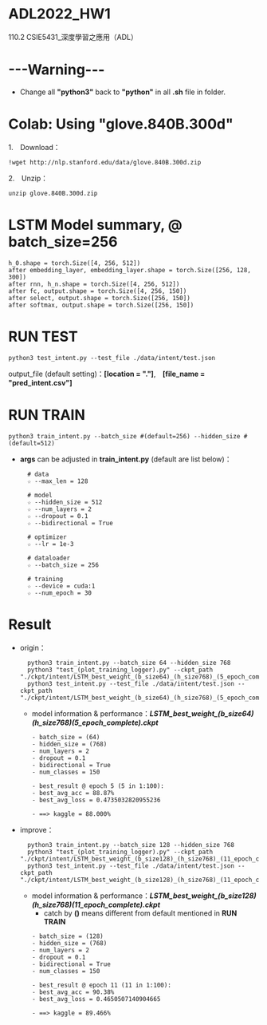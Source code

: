 # ADL2022_HW1
110.2 CSIE5431_深度學習之應用（ADL）


# ---Warning--- 
- Change all **"python3"** back to **"python"** in all **.sh** file in folder.


# Colab: Using "glove.840B.300d"
1.　Download：

    !wget http://nlp.stanford.edu/data/glove.840B.300d.zip
2.　Unzip：

    unzip glove.840B.300d.zip


# LSTM Model summary, @ batch_size=256 
    h_0.shape = torch.Size([4, 256, 512])
    after embedding_layer, embedding_layer.shape = torch.Size([256, 128, 300])
    after rnn, h_n.shape = torch.Size([4, 256, 512])
    after fc, output.shape = torch.Size([4, 256, 150])
    after select, output.shape = torch.Size([256, 150])
    after softmax, output.shape = torch.Size([256, 150])


# RUN TEST
    python3 test_intent.py --test_file ./data/intent/test.json

output_file (default setting)：**[location = "."]**,　**[file_name = "pred_intent.csv"]**


# RUN TRAIN

    python3 train_intent.py --batch_size #(default=256) --hidden_size #(default=512)

- **args** can be adjusted in **train_intent.py** (default are list below)：
  ```
    # data
    ☆ --max_len = 128

    # model
    ☆ --hidden_size = 512
    ☆ --num_layers = 2
    ☆ --dropout = 0.1
    ☆ --bidirectional = True
    
    # optimizer
    ☆ --lr = 1e-3

    # dataloader
    ☆ --batch_size = 256

    # training
    ☆ --device = cuda:1
    ☆ --num_epoch = 30
  ```


# Result
- origin：

        python3 train_intent.py --batch_size 64 --hidden_size 768
        python3 "test_(plot_training_logger).py" --ckpt_path "./ckpt/intent/LSTM_best_weight_(b_size64)_(h_size768)_(5_epoch_complete).ckpt"
        python3 test_intent.py --test_file ./data/intent/test.json --ckpt_path "./ckpt/intent/LSTM_best_weight_(b_size64)_(h_size768)_(5_epoch_complete).ckpt"

  - model information & performance：***LSTM_best_weight_(b_size64)_(h_size768)_(5_epoch_complete).ckpt***
    ```
    - batch_size = (64)
    - hidden_size = (768)
    - num_layers = 2
    - dropout = 0.1
    - bidirectional = True
    - num_classes = 150
    
    - best_result @ epoch 5 (5 in 1:100):
    - best_avg_acc = 88.87%
    - best_avg_loss = 0.4735032820955236
    
    - ==> kaggle = 88.000%
    ```
- improve：

        python3 train_intent.py --batch_size 128 --hidden_size 768
        python3 "test_(plot_training_logger).py" --ckpt_path "./ckpt/intent/LSTM_best_weight_(b_size128)_(h_size768)_(11_epoch_complete).ckpt"
        python3 test_intent.py --test_file ./data/intent/test.json --ckpt_path "./ckpt/intent/LSTM_best_weight_(b_size128)_(h_size768)_(11_epoch_complete).ckpt"
  - model information & performance：***LSTM_best_weight_(b_size128)_(h_size768)_(11_epoch_complete).ckpt***
    - catch by **()** means different from default mentioned in **RUN TRAIN** 
    ```
    - batch_size = (128)
    - hidden_size = (768)
    - num_layers = 2
    - dropout = 0.1
    - bidirectional = True
    - num_classes = 150

    - best_result @ epoch 11 (11 in 1:100):
    - best_avg_acc = 90.38%
    - best_avg_loss = 0.4650507140904665

    - ==> kaggle = 89.466%
    ```